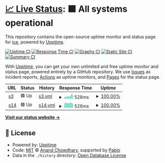 # [📈 Live Status](https://melodyover.github.io/webloading): <!--live status--> **🟩 All systems operational**

This repository contains the open-source uptime monitor and status page for [ice](https://melodyover.github.io/webloading), powered by [Upptime](https://github.com/upptime/upptime).

[![Uptime CI](https://github.com/melodyover/webloading/workflows/Uptime%20CI/badge.svg)](https://github.com/melodyover/webloading/actions?query=workflow%3A%22Uptime+CI%22)
[![Response Time CI](https://github.com/melodyover/webloading/workflows/Response%20Time%20CI/badge.svg)](https://github.com/melodyover/webloading/actions?query=workflow%3A%22Response+Time+CI%22)
[![Graphs CI](https://github.com/melodyover/webloading/workflows/Graphs%20CI/badge.svg)](https://github.com/melodyover/webloading/actions?query=workflow%3A%22Graphs+CI%22)
[![Static Site CI](https://github.com/melodyover/webloading/workflows/Static%20Site%20CI/badge.svg)](https://github.com/melodyover/webloading/actions?query=workflow%3A%22Static+Site+CI%22)
[![Summary CI](https://github.com/melodyover/webloading/workflows/Summary%20CI/badge.svg)](https://github.com/melodyover/webloading/actions?query=workflow%3A%22Summary+CI%22)

With [Upptime](https://upptime.js.org), you can get your own unlimited and free uptime monitor and status page, powered entirely by a GitHub repository. We use [Issues](https://github.com/melodyover/webloading/issues) as incident reports, [Actions](https://github.com/melodyover/webloading/actions) as uptime monitors, and [Pages](https://melodyover.github.io/webloading) for the status page.

<!--start: status pages-->
<!-- This summary is generated by Upptime (https://github.com/upptime/upptime) -->
<!-- Do not edit this manually, your changes will be overwritten -->
<!-- prettier-ignore -->
| URL | Status | History | Response Time | Uptime |
| --- | ------ | ------- | ------------- | ------ |
| <img alt="" src="https://icons.duckduckgo.com/ip3/ice.serv00.net.ico" height="13"> [s3](http://ice.serv00.net/) | 🟩 Up | [s3.yml](https://github.com/melodyover/webloading/commits/HEAD/history/s3.yml) | <details><summary><img alt="Response time graph" src="./graphs/s3/response-time-week.png" height="20"> 528ms</summary><br><a href="https://melodyover.github.io/webloading/history/s3"><img alt="Response time 649" src="https://img.shields.io/endpoint?url=https%3A%2F%2Fraw.githubusercontent.com%2Fmelodyover%2Fwebloading%2FHEAD%2Fapi%2Fs3%2Fresponse-time.json"></a><br><a href="https://melodyover.github.io/webloading/history/s3"><img alt="24-hour response time 398" src="https://img.shields.io/endpoint?url=https%3A%2F%2Fraw.githubusercontent.com%2Fmelodyover%2Fwebloading%2FHEAD%2Fapi%2Fs3%2Fresponse-time-day.json"></a><br><a href="https://melodyover.github.io/webloading/history/s3"><img alt="7-day response time 528" src="https://img.shields.io/endpoint?url=https%3A%2F%2Fraw.githubusercontent.com%2Fmelodyover%2Fwebloading%2FHEAD%2Fapi%2Fs3%2Fresponse-time-week.json"></a><br><a href="https://melodyover.github.io/webloading/history/s3"><img alt="30-day response time 528" src="https://img.shields.io/endpoint?url=https%3A%2F%2Fraw.githubusercontent.com%2Fmelodyover%2Fwebloading%2FHEAD%2Fapi%2Fs3%2Fresponse-time-month.json"></a><br><a href="https://melodyover.github.io/webloading/history/s3"><img alt="1-year response time 649" src="https://img.shields.io/endpoint?url=https%3A%2F%2Fraw.githubusercontent.com%2Fmelodyover%2Fwebloading%2FHEAD%2Fapi%2Fs3%2Fresponse-time-year.json"></a></details> | <details><summary><a href="https://melodyover.github.io/webloading/history/s3">100.00%</a></summary><a href="https://melodyover.github.io/webloading/history/s3"><img alt="All-time uptime 99.93%" src="https://img.shields.io/endpoint?url=https%3A%2F%2Fraw.githubusercontent.com%2Fmelodyover%2Fwebloading%2FHEAD%2Fapi%2Fs3%2Fuptime.json"></a><br><a href="https://melodyover.github.io/webloading/history/s3"><img alt="24-hour uptime 100.00%" src="https://img.shields.io/endpoint?url=https%3A%2F%2Fraw.githubusercontent.com%2Fmelodyover%2Fwebloading%2FHEAD%2Fapi%2Fs3%2Fuptime-day.json"></a><br><a href="https://melodyover.github.io/webloading/history/s3"><img alt="7-day uptime 100.00%" src="https://img.shields.io/endpoint?url=https%3A%2F%2Fraw.githubusercontent.com%2Fmelodyover%2Fwebloading%2FHEAD%2Fapi%2Fs3%2Fuptime-week.json"></a><br><a href="https://melodyover.github.io/webloading/history/s3"><img alt="30-day uptime 100.00%" src="https://img.shields.io/endpoint?url=https%3A%2F%2Fraw.githubusercontent.com%2Fmelodyover%2Fwebloading%2FHEAD%2Fapi%2Fs3%2Fuptime-month.json"></a><br><a href="https://melodyover.github.io/webloading/history/s3"><img alt="1-year uptime 99.93%" src="https://img.shields.io/endpoint?url=https%3A%2F%2Fraw.githubusercontent.com%2Fmelodyover%2Fwebloading%2FHEAD%2Fapi%2Fs3%2Fuptime-year.json"></a></details>
| <img alt="" src="https://icons.duckduckgo.com/ip3/melodyover.serv00.net.ico" height="13"> [s14](http://melodyover.serv00.net/) | 🟩 Up | [s14.yml](https://github.com/melodyover/webloading/commits/HEAD/history/s14.yml) | <details><summary><img alt="Response time graph" src="./graphs/s14/response-time-week.png" height="20"> 526ms</summary><br><a href="https://melodyover.github.io/webloading/history/s14"><img alt="Response time 1571" src="https://img.shields.io/endpoint?url=https%3A%2F%2Fraw.githubusercontent.com%2Fmelodyover%2Fwebloading%2FHEAD%2Fapi%2Fs14%2Fresponse-time.json"></a><br><a href="https://melodyover.github.io/webloading/history/s14"><img alt="24-hour response time 549" src="https://img.shields.io/endpoint?url=https%3A%2F%2Fraw.githubusercontent.com%2Fmelodyover%2Fwebloading%2FHEAD%2Fapi%2Fs14%2Fresponse-time-day.json"></a><br><a href="https://melodyover.github.io/webloading/history/s14"><img alt="7-day response time 526" src="https://img.shields.io/endpoint?url=https%3A%2F%2Fraw.githubusercontent.com%2Fmelodyover%2Fwebloading%2FHEAD%2Fapi%2Fs14%2Fresponse-time-week.json"></a><br><a href="https://melodyover.github.io/webloading/history/s14"><img alt="30-day response time 2790" src="https://img.shields.io/endpoint?url=https%3A%2F%2Fraw.githubusercontent.com%2Fmelodyover%2Fwebloading%2FHEAD%2Fapi%2Fs14%2Fresponse-time-month.json"></a><br><a href="https://melodyover.github.io/webloading/history/s14"><img alt="1-year response time 1571" src="https://img.shields.io/endpoint?url=https%3A%2F%2Fraw.githubusercontent.com%2Fmelodyover%2Fwebloading%2FHEAD%2Fapi%2Fs14%2Fresponse-time-year.json"></a></details> | <details><summary><a href="https://melodyover.github.io/webloading/history/s14">100.00%</a></summary><a href="https://melodyover.github.io/webloading/history/s14"><img alt="All-time uptime 99.68%" src="https://img.shields.io/endpoint?url=https%3A%2F%2Fraw.githubusercontent.com%2Fmelodyover%2Fwebloading%2FHEAD%2Fapi%2Fs14%2Fuptime.json"></a><br><a href="https://melodyover.github.io/webloading/history/s14"><img alt="24-hour uptime 100.00%" src="https://img.shields.io/endpoint?url=https%3A%2F%2Fraw.githubusercontent.com%2Fmelodyover%2Fwebloading%2FHEAD%2Fapi%2Fs14%2Fuptime-day.json"></a><br><a href="https://melodyover.github.io/webloading/history/s14"><img alt="7-day uptime 100.00%" src="https://img.shields.io/endpoint?url=https%3A%2F%2Fraw.githubusercontent.com%2Fmelodyover%2Fwebloading%2FHEAD%2Fapi%2Fs14%2Fuptime-week.json"></a><br><a href="https://melodyover.github.io/webloading/history/s14"><img alt="30-day uptime 99.31%" src="https://img.shields.io/endpoint?url=https%3A%2F%2Fraw.githubusercontent.com%2Fmelodyover%2Fwebloading%2FHEAD%2Fapi%2Fs14%2Fuptime-month.json"></a><br><a href="https://melodyover.github.io/webloading/history/s14"><img alt="1-year uptime 99.68%" src="https://img.shields.io/endpoint?url=https%3A%2F%2Fraw.githubusercontent.com%2Fmelodyover%2Fwebloading%2FHEAD%2Fapi%2Fs14%2Fuptime-year.json"></a></details>

<!--end: status pages-->

[**Visit our status website →**](https://melodyover.github.io/webloading)

## 📄 License

- Powered by: [Upptime](https://github.com/upptime/upptime)
- Code: [MIT](./LICENSE) © [Anand Chowdhary](https://anandchowdhary.com), supported by [Pabio](https://pabio.com)
- Data in the `./history` directory: [Open Database License](https://opendatacommons.org/licenses/odbl/1-0/)

